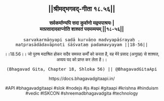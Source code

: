 <center><h2>||श्रीमद्‍भगवद्‍-गीता १८.५६||</h2>
<h3>सर्वकर्माण्यपि सदा कुर्वाणो मद्व्यपाश्रयः |<br/>मत्प्रसादादवाप्नोति शाश्वतं पदमव्ययम् ||१८-५६||</h3>
<pre>sarvakarmāṇyapi sadā kurvāṇo madvyapāśrayaḥ .<br/>matprasādādavāpnoti śāśvataṃ padamavyayam ||18-56||</pre>
<p>।।18.56।। जो पुरुष मदाश्रित होकर सदैव समस्त कर्मों को करता है, वह मेरे प्रसाद (अनुग्रह) से शाश्वत, अव्यय पद को प्राप्त कर लेता है।।</p>
<pre>(Bhagavad Gita, Chapter 18, Shloka 56) || @BhagavadGitaApi</pre><p>https://docs.bhagavadgitaapi.in/</p><p>#API #bhagavadgitaapi #slok #nodejs #js #api #gitaapi #krishna #hinduism #vedic #ISKCON #shreemadbhagavadgita #technology</p></center>